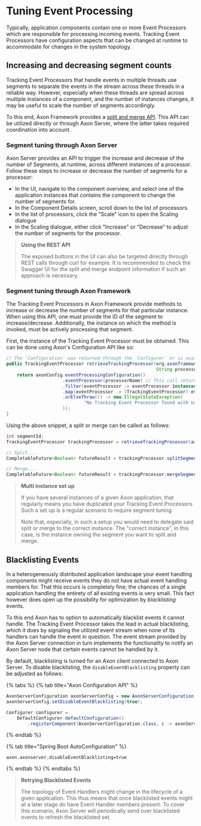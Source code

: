 # Tuning Event Processing

Typically, application components contain one or more Event Processors which are responsible for processing incoming events. Tracking Event Processors have configuration aspects that can be changed at runtime to accommodate for changes in the system topology.‌

## Increasing and decreasing segment counts <a id="increasing-and-decreasing-segment-counts"></a>

Tracking Event Processors that handle events in multiple threads use segments to separate the events in the stream across these threads in a reliable way. However, especially when these threads are spread across multiple instances of a component, and the number of instances changes, it may be useful to scale the number of segments accordingly.‌

To this end, Axon Framework provides a [split and merge API](../../axon-framework/events/event-processors.md#splitting-and-merging-tracking-tokens). This API can be utilized directly or through Axon Server, where the latter takes required coordination into account.‌

### Segment tuning through Axon Server <a id="segment-tuning-through-axon-server"></a>

Axon Server provides an API to trigger the increase and decrease of the number of Segments, at runtime, across different instances of a processor. Follow these steps to increase or decrease the number of segments for a processor:‌

* In the UI, navigate to the component overview, and select one of the application instances that contains the component to change the number of segments for.
* In the Component Details screen, scroll down to the list of processors.
* In the list of processors, click the "Scale" icon to open the Scaling dialogue
* In the Scaling dialogue, either click "Increase" or "Decrease" to adjust the number of segments for the processor.

> **Using the REST API**
>
> The exposed buttons in the UI can also be targeted directly through REST calls through curl for example. It is recommended to check the Swagger UI for the split and merge endpoint information if such an approach is necessary.

### Segment tuning through Axon Framework <a id="segment-tuning-through-axon-framework"></a>

The Tracking Event Processors in Axon Framework provide methods to increase or decrease the number of segments for that particular instance. When using this API, one must provide the ID of the segment to increase/decrease. Additionally, the instance on which the method is invoked, must be actively processing that segment.‌

First, the instance of the Tracking Event Processor must be obtained. This can be done using Axon's Configuration API like so:

```java
// The `Configuration` was returned through the `Configurer` or is available as a bean in the Spring Application Context
public TrackingEventProcessor retrieveTrackingProcessor(org.axonframework.config.Configuration axonConfig,
                                                        String processorName) {
    return axonConfig.eventProcessingConfiguration()
                     .eventProcessor(processorName) // This call returns an Optional
                     .filter(eventProcessor -> eventProcessor instanceof TrackingEventProcessor)
                     .map(eventProcessor -> (TrackingEventProcessor) eventProcessor)
                     .orElseThrow(() -> new IllegalStateException(
                             "No Tracking Event Processor found with name " + processorName
                     ));
}
```

Using the above snippet, a split or merge can be called as follows:

```java
int segmentId;
TrackingEventProcessor trackingProcessor = retrieveTrackingProcessor(axonConfig, processorName);

// Split...
CompletableFuture<Boolean> futureResult = trackingProcessor.splitSegment(segmentId);

// Merge...
CompletableFuture<Boolean> futureResult = trackingProcessor.mergeSegment(segmentId);
```

> **Multi instance set up**
>
> If you have several instances of a given Axon application, that regularly means you have duplicated your Tracking Event Processors. Such a set up is a regular scenario to require segment tuning.
>
> Note that, especially, in such a setup you would need to delegate said split or merge to the correct instance. The "correct instance", in this case, is the instance owning the segment you want to split and merge.

## Blacklisting Events <a id="blacklisting-events"></a>

In a heterogeneously distributed application landscape your event handling components might receive events they do not have actual event handling members for. That this occurs is completely fine; the chances of a single application handling the entirety of all existing events is very small. This fact however does open up the possibility for optimization by _blacklisting_ events.‌

To this end Axon has to option to automatically blacklist events it cannot handle. The Tracking Event Processor takes the lead in actual blacklisting, which it does by signaling the utilized event stream when none of its handlers can handle the event in question. The event stream provided by the Axon Server connection in turn implements the functionality to notify an Axon Server node that certain events cannot be handled by it.‌

By default, blacklisting is turned for an Axon client connected to Axon Server. To disable blacklisting, the `disableEventBlacklisting` property can be adjusted as follows:

{% tabs %}
{% tab title="Axon Configuration API" %}
```java
AxonServerConfiguration axonServerConfig = new AxonServerConfiguration();
axonServerConfig.setDisableEventBlacklisting(true);

Configurer configurer = 
    DefaultConfigurer.defaultConfiguration()
        .registerComponent(AxonServerConfiguration.class, c -> axonServerConfig);
```
{% endtab %}

{% tab title="Spring Boot AutoConfiguration" %}
```text
axon.axonserver.disableEventBlacklisting=true
```
{% endtab %}
{% endtabs %}

> **Retrying Blacklisted Events**
>
> The topology of Event Handlers might change in the lifecycle of a given application. This thus means that once blacklisted events might at a later stage do have Event Handler members present. To cover this scenario, Axon Server will periodically send over blacklisted events to refresh the blacklisted set.

